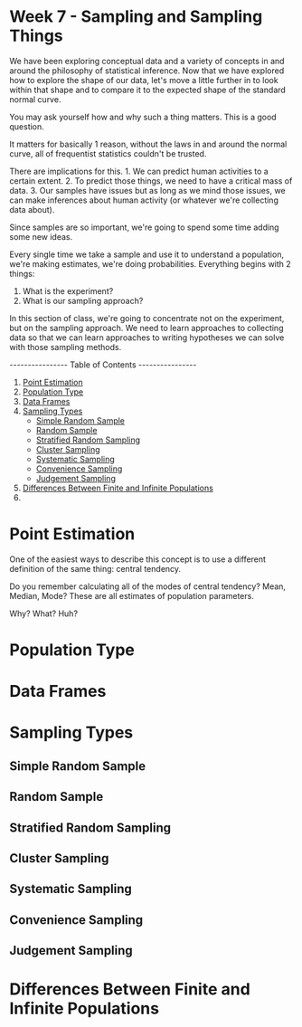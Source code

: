 # Week 7 - Sampling and Sampling Things
We have been exploring conceptual data and a variety of concepts in and around the philosophy of statistical inference. Now that we have explored how to explore the shape of our data, let's move a little further in to look within that shape and to compare it to the expected shape of the standard normal curve. 

You may ask yourself how and why such a thing matters. This is a good question.

It matters for basically 1 reason, without the laws in and around the normal curve, all of frequentist statistics couldn't be trusted. 

There are implications for this. 1. We can predict human activities to a certain extent. 2. To predict those things, we need to have a critical mass of data. 3. Our samples have issues but as long as we mind those issues, we can make inferences about human activity (or whatever we're collecting data about).

Since samples are so important, we're going to spend some time adding some new ideas. 

Every single time we take a sample and use it to understand a population, we're making estimates, we're doing probabilities. Everything begins with 2 things: 
1. What is the experiment?
1. What is our sampling approach?

In this section of class, we're going to concentrate not on the experiment, but on the sampling approach. We need to learn approaches to collecting data so that we can learn approaches to writing hypotheses we can solve with those sampling methods. 

---------------- Table of Contents ---------------- 

1. [Point Estimation](#pe)
1. [Population Type](#pt)
1. [Data Frames](#df)
1. [Sampling Types](#st)
	* [Simple Random Sample](#srs)
	* [Random Sample](#rs)
	* [Stratified Random Sampling](#strs)
	* [Cluster Sampling](#cs)
	* [Systematic Sampling](#ss)
	* [Convenience Sampling](#cons)
	* [Judgement Sampling](#js)
1. [Differences Between Finite and Infinite Populations](#fin-infin)
1. []()

# <a id="pe"></a>Point Estimation

One of the easiest ways to describe this concept is to use a different definition of the same thing: central tendency. 

Do you remember calculating all of the modes of central tendency? Mean, Median, Mode? These are all estimates of population parameters.

Why? What? Huh?

 

# <a id="pt"></a>Population Type

# <a id="df"></a>Data Frames

# <a id="st"></a>Sampling Types

## <a id="srs"></a>Simple Random Sample

## <a id="rs"></a>Random Sample

## <a id="strs"></a>Stratified Random Sampling

## <a id="cs"></a>Cluster Sampling

## <a id="ss"></a>Systematic Sampling

## <a id="cons"></a>Convenience Sampling

## <a id="js"></a>Judgement Sampling

# <a id="fin-infin"></a>Differences Between Finite and Infinite Populations


